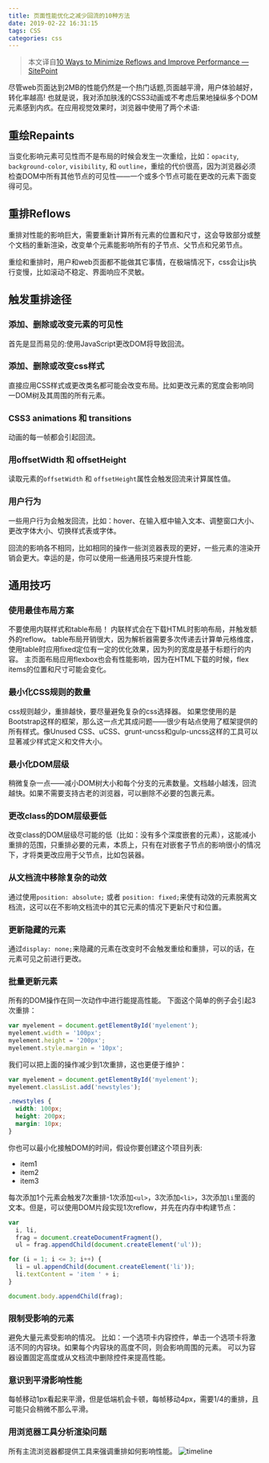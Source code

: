 ```yaml
---
title: 页面性能优化之减少回流的10种方法
date: 2019-02-22 16:31:15
tags: CSS
categories: css
---
```


> 本文译自[10 Ways to Minimize Reflows and Improve Performance — SitePoint](https://www.sitepoint.com/10-ways-minimize-reflows-improve-performance/)

尽管web页面达到2MB的性能仍然是一个热门话题,页面越平滑，用户体验越好，转化率越高!
也就是说，我对添加肤浅的CSS3动画或不考虑后果地操纵多个DOM元素感到内疚。在应用视觉效果时，浏览器中使用了两个术语:

## 重绘Repaints
当变化影响元素可见性而不是布局的时候会发生一次重绘，比如：`opacity`, `background-color`, `visibility`, 和 `outline`，重绘的代价很高，因为浏览器必须检查DOM中所有其他节点的可见性——一个或多个节点可能在更改的元素下面变得可见。

## 重排Reflows
重排对性能的影响巨大，需要重新计算所有元素的位置和尺寸，这会导致部分或整个文档的重新渲染，改变单个元素能影响所有的子节点、父节点和兄弟节点。

重绘和重排时，用户和web页面都不能做其它事情，在极端情况下，css会让js执行变慢，比如滚动不稳定、界面响应不灵敏。

## 触发重排途径

### 添加、删除或改变元素的可见性
首先是显而易见的:使用JavaScript更改DOM将导致回流。

### 添加、删除或改变css样式
直接应用CSS样式或更改类名都可能会改变布局。比如更改元素的宽度会影响同一DOM树及其周围的所有元素。

### CSS3 animations 和 transitions
动画的每一帧都会引起回流。

### 用offsetWidth 和 offsetHeight
读取元素的`offsetWidth` 和 `offsetHeight`属性会触发回流来计算属性值。

### 用户行为
一些用户行为会触发回流，比如：hover、在输入框中输入文本、调整窗口大小、更改字体大小、切换样式表或字体。

回流的影响各不相同，比如相同的操作一些浏览器表现的更好，一些元素的渲染开销会更大。幸运的是，你可以使用一些通用技巧来提升性能.

## 通用技巧

### 使用最佳布局方案
不要使用内联样式和table布局！
内联样式会在下载HTML时影响布局，并触发额外的reflow。
table布局开销很大，因为解析器需要多次传递去计算单元格维度，使用table时应用fixed定位有一定的优化效果，因为列的宽度是基于标题行的内容。
主页面布局应用flexbox也会有性能影响，因为在HTML下载的时候，flex items的位置和尺寸可能会变化。


### 最小化CSS规则的数量
css规则越少，重排越快，要尽量避免复杂的css选择器。
如果您使用的是Bootstrap这样的框架，那么这一点尤其成问题——很少有站点使用了框架提供的所有样式。像Unused CSS、uCSS、grunt-uncss和gulp-uncss这样的工具可以显著减少样式定义和文件大小。

### 最小化DOM层级
稍微复杂一点——减小DOM树大小和每个分支的元素数量。文档越小越浅，回流越快。如果不需要支持古老的浏览器，可以删除不必要的包裹元素。

### 更改class的DOM层级要低
改变class的DOM层级尽可能的低（比如：没有多个深度嵌套的元素），这能减小重排的范围，只重排必要的元素，本质上，只有在对嵌套子节点的影响很小的情况下，才将类更改应用于父节点，比如包装器。

### 从文档流中移除复杂的动效
通过使用`position: absolute;` 或者 `position: fixed;`来使有动效的元素脱离文档流，这可以在不影响文档流中的其它元素的情况下更新尺寸和位置。

### 更新隐藏的元素
通过`display: none;`来隐藏的元素在改变时不会触发重绘和重排，可以的话，在元素可见之前进行更改。

### 批量更新元素
所有的DOM操作在同一次动作中进行能提高性能。
下面这个简单的例子会引起3次重排：

```javascript
var myelement = document.getElementById('myelement');
myelement.width = '100px';
myelement.height = '200px';
myelement.style.margin = '10px';
```

我们可以把上面的操作减少到1次重排，这也更便于维护：

```javascript
var myelement = document.getElementById('myelement');
myelement.classList.add('newstyles');
```

```css
.newstyles {
  width: 100px;
  height: 200px;
  margin: 10px;
}
```

你也可以最小化接触DOM的时间，假设你要创建这个项目列表:
* item1
* item2
* item3

每次添加1个元素会触发7次重排-1次添加`<ul>`，3次添加`<li>`，3次添加`li`里面的文本。但是，可以使用DOM片段实现1次reflow，并先在内存中构建节点：

```javascript
var
  i, li,
  frag = document.createDocumentFragment(),
  ul = frag.appendChild(document.createElement('ul'));

for (i = 1; i <= 3; i++) {
  li = ul.appendChild(document.createElement('li'));
  li.textContent = 'item ' + i;
}

document.body.appendChild(frag);
```

### 限制受影响的元素
避免大量元素受影响的情况。
比如：一个选项卡内容控件，单击一个选项卡将激活不同的内容块。如果每个内容块的高度不同，则会影响周围的元素。
可以为容器设置固定高度或从文档流中删除控件来提高性能。

### 意识到平滑影响性能
每帧移动1px看起来平滑，但是低端机会卡顿，每帧移动4px，需要1/4的重排，且可能只会稍微不那么平滑。

### 用浏览器工具分析渲染问题
所有主流浏览器都提供工具来强调重排如何影响性能。
![timeline](/img/timeline.png)
